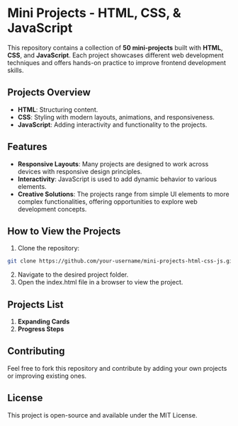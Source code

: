 # Mini Projects - HTML, CSS, & JavaScript

This repository contains a collection of **50 mini-projects** built with **HTML**, **CSS**, and **JavaScript**. Each project showcases different web development techniques and offers hands-on practice to improve frontend development skills.

## Projects Overview

- **HTML**: Structuring content.
- **CSS**: Styling with modern layouts, animations, and responsiveness.
- **JavaScript**: Adding interactivity and functionality to the projects.

## Features

- **Responsive Layouts**: Many projects are designed to work across devices with responsive design principles.
- **Interactivity**: JavaScript is used to add dynamic behavior to various elements.
- **Creative Solutions**: The projects range from simple UI elements to more complex functionalities, offering opportunities to explore web development concepts.

## How to View the Projects

1. Clone the repository:

```bash
git clone https://github.com/your-username/mini-projects-html-css-js.git
```

2. Navigate to the desired project folder.
3. Open the index.html file in a browser to view the project.

## Projects List

1. **Expanding Cards**
2. **Progress Steps**

## Contributing

Feel free to fork this repository and contribute by adding your own projects or improving existing ones.

## License

This project is open-source and available under the MIT License.
